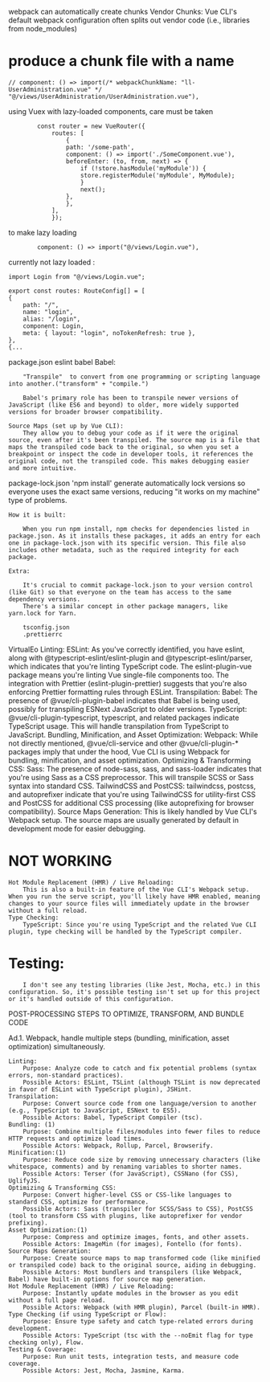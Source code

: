 webpack can automatically create chunks
    Vendor Chunks: Vue CLI's default webpack configuration often splits out vendor code (i.e., libraries from node_modules) 

# produce a chunk file with a name
    // component: () => import(/* webpackChunkName: "ll-UserAdministration.vue" */ "@/views/UserAdministration/UserAdministration.vue"),

using Vuex with lazy-loaded components, care must be taken
```
        const router = new VueRouter({
            routes: [
                {
                path: '/some-path',
                component: () => import('./SomeComponent.vue'),
                beforeEnter: (to, from, next) => {
                    if (!store.hasModule('myModule')) {
                    store.registerModule('myModule', MyModule);
                    }
                    next();
                },
                },
            ],
            });
```


to make lazy loading 
```
        component: () => import("@/views/Login.vue"),
```

currently not lazy loaded : 

    import Login from "@/views/Login.vue";

    export const routes: RouteConfig[] = [
    {
        path: "/",
        name: "login",
        alias: "/login",
        component: Login,
        meta: { layout: "login", noTokenRefresh: true },
    },
    {...


package.json
eslint
babel
    Babel: 
        
        "Transpile"  to convert from one programming or scripting language into another.("transform" + "compile.")
        
        Babel's primary role has been to transpile newer versions of JavaScript (like ES6 and beyond) to older, more widely supported versions for broader browser compatibility.

    Source Maps (set up by Vue CLI): 
        They allow you to debug your code as if it were the original source, even after it's been transpiled. The source map is a file that maps the transpiled code back to the original, so when you set a breakpoint or inspect the code in developer tools, it references the original code, not the transpiled code. This makes debugging easier and more intuitive.

package-lock.json
    'npm install' generate automatically
    lock versions so everyone uses the exact same versions, reducing "it works on my machine" type of problems.

    How it is built:

        When you run npm install, npm checks for dependencies listed in package.json. As it installs these packages, it adds an entry for each one in package-lock.json with its specific version. This file also includes other metadata, such as the required integrity for each package.

    Extra:

        It's crucial to commit package-lock.json to your version control (like Git) so that everyone on the team has access to the same dependency versions.
        There's a similar concept in other package managers, like yarn.lock for Yarn.

        tsconfig.json
        .prettierrc

VirtualEo
    Linting:
        ESLint: As you've correctly identified, you have eslint, along with @typescript-eslint/eslint-plugin and @typescript-eslint/parser, which indicates that you're linting TypeScript code. The eslint-plugin-vue package means you're linting Vue single-file components too. The integration with Prettier (eslint-plugin-prettier) suggests that you're also enforcing Prettier formatting rules through ESLint.
    Transpilation:
        Babel: The presence of @vue/cli-plugin-babel indicates that Babel is being used, possibly for transpiling ESNext JavaScript to older versions.
        TypeScript: @vue/cli-plugin-typescript, typescript, and related packages indicate TypeScript usage. This will handle transpilation from TypeScript to JavaScript.
    Bundling, Minification, and Asset Optimization:
        Webpack: While not directly mentioned, @vue/cli-service and other @vue/cli-plugin-* packages imply that under the hood, Vue CLI is using Webpack for bundling, minification, and asset optimization.
    Optimizing & Transforming CSS:
        Sass: The presence of node-sass, sass, and sass-loader indicates that you're using Sass as a CSS preprocessor. This will transpile SCSS or Sass syntax into standard CSS.
        TailwindCSS and PostCSS: tailwindcss, postcss, and autoprefixer indicate that you're using TailwindCSS for utility-first CSS and PostCSS for additional CSS processing (like autoprefixing for browser compatibility).
    Source Maps Generation:
        This is likely handled by Vue CLI's Webpack setup. The source maps are usually generated by default in development mode for easier debugging.
# NOT WORKING 
    Hot Module Replacement (HMR) / Live Reloading:
        This is also a built-in feature of the Vue CLI's Webpack setup. When you run the serve script, you'll likely have HMR enabled, meaning changes to your source files will immediately update in the browser without a full reload.
    Type Checking:
        TypeScript: Since you're using TypeScript and the related Vue CLI plugin, type checking will be handled by the TypeScript compiler.
#    Testing:
        I don't see any testing libraries (like Jest, Mocha, etc.) in this configuration. So, it's possible testing isn't set up for this project or it's handled outside of this configuration.


POST-PROCESSING STEPS TO OPTIMIZE, TRANSFORM, AND BUNDLE CODE

Ad.1. Webpack, handle multiple steps (bundling, minification, asset optimization) simultaneously. 

    Linting:
        Purpose: Analyze code to catch and fix potential problems (syntax errors, non-standard practices).
        Possible Actors: ESLint, TSLint (although TSLint is now deprecated in favor of ESLint with TypeScript plugin), JSHint.
    Transpilation:
        Purpose: Convert source code from one language/version to another (e.g., TypeScript to JavaScript, ESNext to ES5).
        Possible Actors: Babel, TypeScript Compiler (tsc).
    Bundling: (1)
        Purpose: Combine multiple files/modules into fewer files to reduce HTTP requests and optimize load times.
        Possible Actors: Webpack, Rollup, Parcel, Browserify.
    Minification:(1)
        Purpose: Reduce code size by removing unnecessary characters (like whitespace, comments) and by renaming variables to shorter names.
        Possible Actors: Terser (for JavaScript), CSSNano (for CSS), UglifyJS.
    Optimizing & Transforming CSS:
        Purpose: Convert higher-level CSS or CSS-like languages to standard CSS, optimize for performance.
        Possible Actors: Sass (transpiler for SCSS/Sass to CSS), PostCSS (tool to transform CSS with plugins, like autoprefixer for vendor prefixing).
    Asset Optimization:(1)
        Purpose: Compress and optimize images, fonts, and other assets.
        Possible Actors: ImageMin (for images), Fontello (for fonts).
    Source Maps Generation:
        Purpose: Create source maps to map transformed code (like minified or transpiled code) back to the original source, aiding in debugging.
        Possible Actors: Most bundlers and transpilers (like Webpack, Babel) have built-in options for source map generation.
    Hot Module Replacement (HMR) / Live Reloading:
        Purpose: Instantly update modules in the browser as you edit without a full page reload.
        Possible Actors: Webpack (with HMR plugin), Parcel (built-in HMR).
    Type Checking (if using TypeScript or Flow):
        Purpose: Ensure type safety and catch type-related errors during development.
        Possible Actors: TypeScript (tsc with the --noEmit flag for type checking only), Flow.
    Testing & Coverage:
        Purpose: Run unit tests, integration tests, and measure code coverage.
        Possible Actors: Jest, Mocha, Jasmine, Karma.
